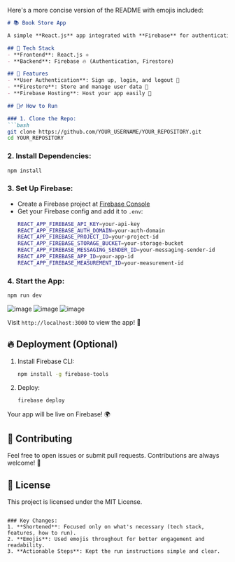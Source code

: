 Here's a more concise version of the README with emojis included:

```markdown
# 📚 Book Store App

A simple **React.js** app integrated with **Firebase** for authentication, data storage, and more! 📱✨

## 🚀 Tech Stack
- **Frontend**: React.js ⚛️
- **Backend**: Firebase 🔥 (Authentication, Firestore)

## 🎯 Features
- **User Authentication**: Sign up, login, and logout 🔑
- **Firestore**: Store and manage user data 📂
- **Firebase Hosting**: Host your app easily 🚀

## 🏃‍♂️ How to Run

### 1. Clone the Repo:
```bash
git clone https://github.com/YOUR_USERNAME/YOUR_REPOSITORY.git
cd YOUR_REPOSITORY
```

### 2. Install Dependencies:
```bash
npm install
```

### 3. Set Up Firebase:
- Create a Firebase project at [Firebase Console](https://console.firebase.google.com/)
- Get your Firebase config and add it to `.env`:
  ```bash
  REACT_APP_FIREBASE_API_KEY=your-api-key
  REACT_APP_FIREBASE_AUTH_DOMAIN=your-auth-domain
  REACT_APP_FIREBASE_PROJECT_ID=your-project-id
  REACT_APP_FIREBASE_STORAGE_BUCKET=your-storage-bucket
  REACT_APP_FIREBASE_MESSAGING_SENDER_ID=your-messaging-sender-id
  REACT_APP_FIREBASE_APP_ID=your-app-id
  REACT_APP_FIREBASE_MEASUREMENT_ID=your-measurement-id
  ```

### 4. Start the App:
```bash
npm run dev
```
![image](https://github.com/user-attachments/assets/c79ffbaa-fdc7-4964-bc48-e64742f4574d)
![image](https://github.com/user-attachments/assets/68445f0c-572e-4fa8-b621-62c223ae8c81)
![image](https://github.com/user-attachments/assets/bd128a70-6257-436a-abb3-c001625937cb)


Visit `http://localhost:3000` to view the app! 🌟

## 🔥 Deployment (Optional)

1. Install Firebase CLI:
   ```bash
   npm install -g firebase-tools
   ```

2. Deploy:
   ```bash
   firebase deploy
   ```

Your app will be live on Firebase! 🌍

## 🤝 Contributing

Feel free to open issues or submit pull requests. Contributions are always welcome! 🎉

## 📄 License

This project is licensed under the MIT License.
```

### Key Changes:
1. **Shortened**: Focused only on what's necessary (tech stack, features, how to run).
2. **Emojis**: Used emojis throughout for better engagement and readability.
3. **Actionable Steps**: Kept the run instructions simple and clear.
